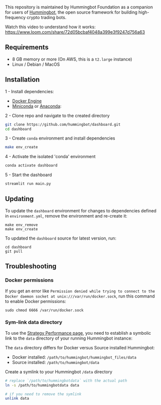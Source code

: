 
This repository is maintained by Hummingbot Foundation as a companion for users of [Hummingbot](https://github.com/hummingbot/hummingbot), the open source framework for building high-frequency crypto trading bots.

Watch this video to understand how it works:
https://www.loom.com/share/72d05bcbaf4048a399e3f9247d756a63

## Requirements

* 8 GB memory or more (On AWS, this is a `t2.large` instance)
* Linux / Debian / MacOS

## Installation

1 - Install dependencies:

* [Docker Engine](https://docs.docker.com/engine/install/ubuntu/)
* [Miniconda](https://docs.conda.io/en/latest/miniconda.html) or [Anaconda](https://www.anaconda.com/):

2 - Clone repo and navigate to the created directory
```bash
git clone https://github.com/hummingbot/dashboard.git
cd dashboard
```

3 - Create `conda` environment and install dependencies
```bash
make env_create
```

4 - Activate the isolated 'conda' environment
```bash
conda activate dashboard
```

5 - Start the dashboard
```bash
streamlit run main.py
```

## Updating

To update the `dashboard` environment for changes to dependencies defined in `environment.yml`, remove the environment and re-create it:
```
make env_remove
make env_create
```

To updated the `dashboard` source for latest version, run:
```
cd dashboard
git pull
```

## Troubleshooting

### Docker permissions

If you get an error like `Permission denied while trying to connect to the Docker daemon socket at unix:///var/run/docker.sock`, run this command to enable Docker permissions:
```
sudo chmod 6666 /var/run/docker.sock
```

### Sym-link data directory

To use the [Strategy Performance page](https://github.com/hummingbot/dashboard/wiki/%F0%9F%9A%80-Strategy-Performance), you need to establish a symbolic link to the `data` directory of your running Hummingbot instance:

The `data` directory differs for Docker versus Source installed Hummingbot:
* Docker installed: `/path/to/hummingbot/hummingbot_files/data`
* Source installed: `/path/to/hummingbot/data`

Create a symlink to your Hummingbot `/data` directory
```bash
# replace `/path/to/hummingbotdata` with the actual path
ln -s /path/to/hummingbotdata data

# if you need to remove the symlink
unlink data
```
